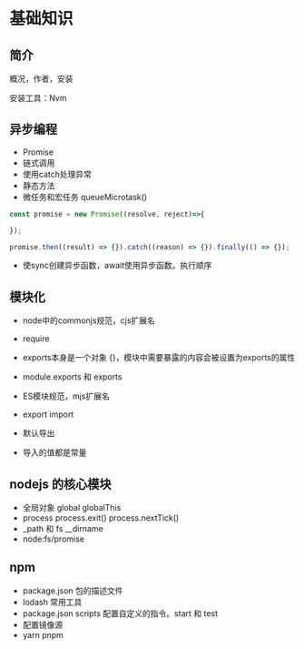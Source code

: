 # 基础知识

## 简介

概况，作者，安装

安装工具：Nvm

## 异步编程

* Promise 
* 链式调用
* 使用catch处理异常
* 静态方法
* 微任务和宏任务 queueMicrotask()
  
   
```javascript
const promise = new Promise((resolve, reject)=>{

});

promise.then((result) => {}).catch((reason) => {}).finally(() => {});
```

* 使sync创建异步函数，await使用异步函数。执行顺序

## 模块化

* node中的commonjs规范，cjs扩展名
* require
* exports本身是一个对象 {}，模块中需要暴露的内容会被设置为exports的属性
* module.exports 和 exports 

* ES模块规范，mjs扩展名
* export import 
* 默认导出
* 导入的值都是常量

## nodejs 的核心模块

* 全局对象 global globalThis
* process process.exit() process.nextTick()
* _path  和 fs __dirname 
* node:fs/promise

## npm

* package.json 包的描述文件
* lodash 常用工具
* package.json scripts 配置自定义的指令。start 和 test 
* 配置镜像源
* yarn pnpm
